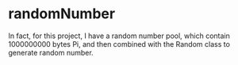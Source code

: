 randomNumber
============

In fact, for this project, I have a random number pool, which contain 1000000000 bytes Pi, and then combined with the Random class to generate random number.

